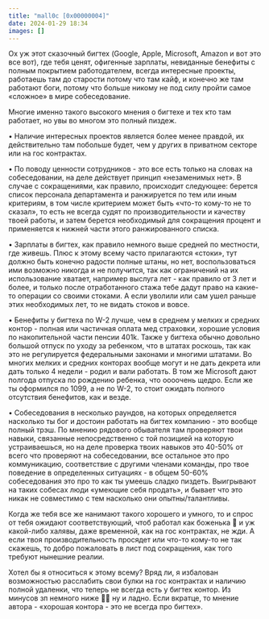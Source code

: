 ```yaml
---
title: "mall0c [0x00000004]"
date: 2024-01-29 18:34
images: []
---
```


Ох уж этот сказочный бигтех (Google, Apple, Microsoft, Amazon и вот это все вот), где тебя ценят, офигенные зарплаты, невиданные бенефиты с полным покрытием работодателем, всегда интересные проекты, работаешь там до старости потому что там кайф, и конечно же там работают боги, потому что больше никому не под силу пройти самое «сложное» в мире собеседование.  
  
Многие именно такого высокого мнения о бигтехе и тех кто там работает, но увы во многом это полный пиздеж.   
  
• Наличие интересных проектов является более менее правдой, их действительно там побольше будет, чем у других в приватном секторе или на гос контрактах.  
  
• По поводу ценности сотрудников - это все есть только на словах на собеседовании, на деле действует принцип «незаменимых нет». В случае с сокращениями, как правило, происходит следующее: берется список персонала департамента и ранжируется по тем или иным критериям, в том числе критерием может быть «что-то кому-то не то сказал», то есть не всегда судят по производительности и качеству твоей работы, и затем берется необходимый для сокращения процент и применяется к нижней части этого ранжированного списка.  
  
• Зарплаты в бигтех, как правило немного выше средней по местности, где живешь. Плюс к этому всему часто прилагаются «стоки», тут должно быть конечно радости полные штаны, но нет, воспользоваться ими возможно никогда и не получится, так как ограничений на их использование хватает, например выслуга лет - как правило от 3 лет и более, и только после отработанного стажа тебе дадут право на какие-то операции со своими стоками. А если уволили или сам ушел раньше этих необходимых лет, то не видать стоков и вовсе.  
  
• Бенефиты у бигтеха по W-2 лучше, чем в среднем у мелких и средних контор - полная или частичная оплата мед страховки, хорошие условия по накопительной части пенсии 401k. Также у бигтеха обычно довольно большой отпуск по уходу за ребенком, что в штатах роскошь, так как это не регулируется федеральными законами и многими штатами. Во многих мелких и средних конторах вообще могут и не дать декрета или дать только 4 недели - родил и вали работать. В том же Microsoft дают полгода отпуска по рождению ребенка, что оооочень щедро. Если же ты оформился по 1099, а не по W-2, то стоит ожидать полного отсутствия бенефитов, как и везде.  
  
• Собеседования в несколько раундов, на которых определяется насколько ты бог и достоин работать на бигтех компанию - это вообще полный трэш. По мнению рядового обывателя там проверяют твои навыки, связанные непосредственно с той позицией на которую устраиваешься, но на деле проверка твоих навыков это 40-50% от всего что проверяют на собеседовании, все остальное это про коммуникацию, соответствие с другими членами команды, про твое поведение в определенных ситуациях - в общем 50-60% собеседования это про то как ты умеешь сладко пиздеть. Выигрывают на таких собесах люди «умеющие себя продать», и бывает что это никак не совместимо с тем насколько они опытны/талантливы.  
  
Когда же тебя все же нанимают такого хорошего и умного, то и спрос от тебя ожидают соответствующий, чтоб работал как боженька 🤪 и уж какой-либо халявы, даже временной, как на гос контрактах, не жди. А если твоя производительность просядет или что-то кому-то не так скажешь, то добро пожаловать в лист под сокращения, как того требуют нынешние реалии.  
  
Хотел бы я относиться к этому всему? Вряд ли, я избалован возможностью расслабить свои булки на гос контрактах и наличию полной удаленки, что теперь не всегда есть у бигтех контор. Из минусов зп немного ниже 🤷‍♂️ ну и ладно. Если вкратце, то мнение автора - «хорошая контора - это не всегда про бигтех».  
